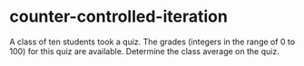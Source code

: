 # counter-controlled-iteration
A class of ten students took a quiz. The grades (integers in the range of 0 to 100) for this quiz are available. Determine the class average on the quiz.
